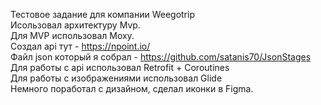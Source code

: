 Тестовое задание для компании Weegotrip  
Исользовал архитектуру Mvp.  
Для MVP использовал Moxy.  
Создал api тут - https://npoint.io/  
Файл json который я собрал - https://github.com/satanis70/JsonStages  
Для работы с api использовал Retrofit + Coroutines  
Для работы с изображениями использовал Glide  
Немного поработал с дизайном, сделал иконки в Figma.  
